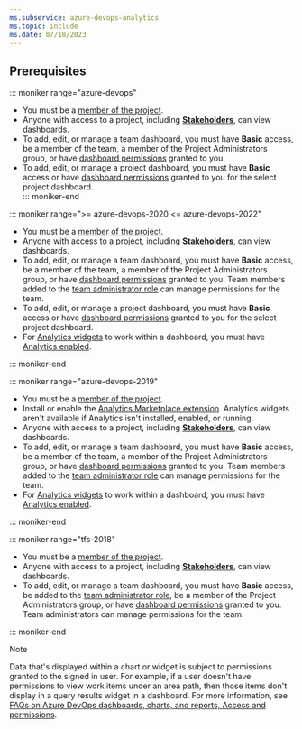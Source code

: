 ```yaml
---
ms.subservice: azure-devops-analytics
ms.topic: include
ms.date: 07/18/2023
---
```


<a id="permissions">  </a>

## Prerequisites  

::: moniker range="azure-devops"

- You must be a [member of the project](../../organizations/accounts/add-organization-users.md).
- Anyone with access to a project, including [**Stakeholders**](../../organizations/security/get-started-stakeholder.md), can view dashboards.
- To add, edit, or manage a team dashboard, you must have **Basic** access, be a member of the team, a member of the Project Administrators group, or have [dashboard permissions](../dashboards/dashboard-permissions.md) granted to you.  
- To add, edit, or manage a project dashboard, you must have **Basic** access or have [dashboard permissions](../dashboards/dashboard-permissions.md) granted to you for the select project dashboard.  
::: moniker-end

::: moniker range=">= azure-devops-2020 <= azure-devops-2022"

- You must be a [member of the project](../../organizations/accounts/add-organization-users.md).
- Anyone with access to a project, including [**Stakeholders**](../../organizations/security/get-started-stakeholder.md), can view dashboards.
- To add, edit, or manage a team dashboard, you must have **Basic** access, be a member of the team, a member of the Project Administrators group, or have [dashboard permissions](../dashboards/dashboard-permissions.md) granted to you. Team members added to the [team administrator role](../../organizations/settings/add-team-administrator.md) can manage permissions for the team. 
- To add, edit, or manage a project dashboard, you must have **Basic** access or have [dashboard permissions](../dashboards/dashboard-permissions.md) granted to you for the select project dashboard. 
- For [Analytics widgets](../dashboards/analytics-widgets.md) to work within a dashboard, you must have [Analytics enabled](../dashboards/analytics-extension.md). 

::: moniker-end

::: moniker range="azure-devops-2019"

- You must be a [member of the project](../../organizations/security/add-users-team-project.md).
- Install or enable the [Analytics Marketplace extension](../dashboards/analytics-extension.md). Analytics widgets aren't available if Analytics isn't installed, enabled, or running.  
- Anyone with access to a project, including [**Stakeholders**](../../organizations/security/get-started-stakeholder.md), can view dashboards.
- To add, edit, or manage a team dashboard, you must have **Basic** access, be a member of the team, a member of the Project Administrators group, or have [dashboard permissions](../dashboards/dashboard-permissions.md) granted to you. Team members added to the [team administrator role](../../organizations/settings/add-team-administrator.md) can manage permissions for the team.
- For [Analytics widgets](../dashboards/analytics-widgets.md) to work within a dashboard, you must have [Analytics enabled](../dashboards/analytics-extension.md). 

::: moniker-end

::: moniker range="tfs-2018"

- You must be a [member of the project](../../organizations/security/add-users-team-project.md).
- Anyone with access to a project, including [**Stakeholders**](../../organizations/security/get-started-stakeholder.md), can view dashboards.
- To add, edit, or manage a team dashboard, you must have **Basic** access, be added to the [team administrator role](../../organizations/settings/add-team-administrator.md), be a member of the Project Administrators group, or have [dashboard permissions](../dashboards/dashboard-permissions.md) granted to you.  Team administrators can manage permissions for the team. 

::: moniker-end

> [!NOTE]
> Data that's displayed within a chart or widget is subject to permissions granted to the signed in user. For example, if a user doesn't have permissions to view work items under an area path, then those items don't display in a query results widget in a dashboard. For more information, see [FAQs on Azure DevOps dashboards, charts, and reports, Access and permissions](../dashboards/faqs.yml).
